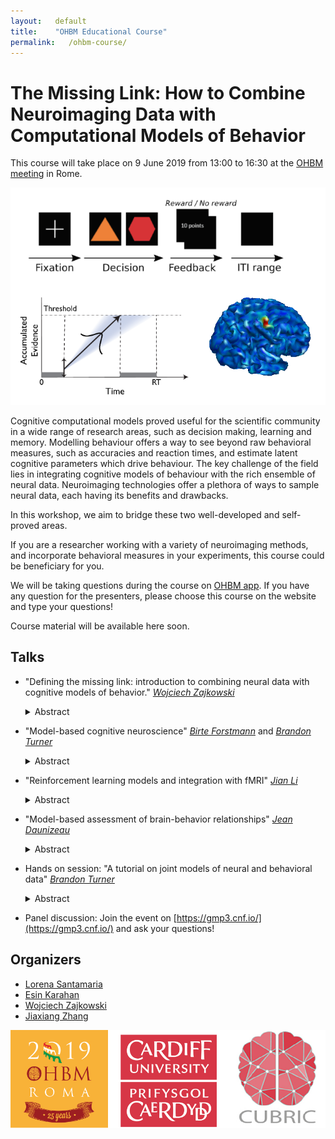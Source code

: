 ```yaml
---
layout:   default
title:    "OHBM Educational Course"
permalink:   /ohbm-course/
---
```


# The Missing Link: How to Combine Neuroimaging Data with Computational Models of Behavior

This course will take place on 9 June 2019 from 13:00 to 16:30 at the [OHBM meeting](https://www.humanbrainmapping.org/i4a/pages/index.cfm?pageid=3920) in Rome.

![image](/images/im.png)

Cognitive computational models proved useful for the scientific community in a wide range of research areas, such as decision making, learning and memory. Modelling behaviour offers a way to see beyond raw behavioral measures, such as accuracies and reaction times, and estimate latent cognitive parameters which drive behaviour. The key challenge of the field lies in integrating cognitive models of behaviour with the rich ensemble of neural data. Neuroimaging technologies offer a plethora of ways to sample neural data, each having its benefits and drawbacks. 

In this workshop, we aim to bridge these two well-developed and self-proved areas. 

If you are a researcher working with a variety of neuroimaging methods, and incorporate behavioral measures in your experiments, this course could be beneficiary for you. 

We will be taking questions during the course on [OHBM app](https://gmp3.cnf.io/). If you have any question for the presenters, please choose this course on the website and type your questions!

Course material will be available here soon.

## Talks

- "Defining the missing link: introduction to combining neural data with cognitive models of behavior." <i> <a href="https://ccbrain.org/people/wojciech_zajkowski/index.html"> Wojciech Zajkowski</a> </i>
  <details><summary> Abstract </summary>
  <p> In recent years, the amount of neuroimaging data we collect has been growing in an exponential fashion. Due to this, the issue of   developing methods that aid in drawing meaningful conclusions from large and rich (often multimodal) datasets has gained paramount       importance. This talk will consist of three segments. I will start by providing an overview of the purpose of using cognitive models     of behavior and how can they be utilized together with brain data, using models such as Drift-Diffusion Model or Linear Ballistic       Accumulator as examples. I will then explain the nature of the linking problem. Using the Marr’s levels of analysis framework, I will   go through the rationale behind why is it crucial for our understanding of brain and behavior. Finally, I will introduce different       methods of dealing with the problem: from a simple correlation to recently developed frameworks, such as joint modelling, which         utilize  the covariability of neural and behavioural data to draw meaningful conclusions. </p> </details>


- "Model-based cognitive neuroscience" <i> <a href="http://www.birteforstmann.com/"> Birte Forstmann</a></i> and <i><a href="https://turner-mbcn.com/people/"> Brandon Turner</a> </i>
  <details><summary> Abstract </summary><p>
  Cognitive neuroscientists study how the brain implements particular cognitive processes such as perception, learning, and decision-     making. Traditional approaches in which experiments are designed to target a specific cognitive process have been supplemented by two   recent innovations. First, formal cognitive models can decompose observed behavioral data into multiple latent cognitive processes,     allowing brain measurements to be associated with a particular cognitive process more precisely and more confidently. Second,           cognitive neuroscience can provide additional data to inform the development of formal cognitive models, providing greater constraint   than behavioral data alone. We argue that these fields are mutually dependent; not only can models guide neuroscientific endeavors,     but understanding neural mechanisms can provide key insights into formal models of cognition.  </p> </details>

- "Reinforcement learning models and integration with fMRI" <i><a href="http://www.psy.pku.edu.cn/english/people/faculty/professor/267657.htm"> Jian Li</a></i>
  <details> <summary> Abstract</summary>
  <p> Reinforcement learning (RL) has witnessed its wide application in cognitive sciences in the past decades. In this session I will      briefly introduce different RL models used in cognitive neuroscience/psychology research and how they can be integrated with fMRI        techniques to better understand the computations that brain carries out during learning and inference. </p> </details>

- "Model-based assessment of brain-behavior relationships" <i> <a href="https://sites.google.com/site/jeandaunizeauswebsite/"> Jean Daunizeau</a> </i> 
   <details> <summary> Abstract </summary>
   <p> Functional outcomes (e.g., subjective percepts, emotions, memory retrievals, decisions, etc...) are partly determined by external stimuli and/or cues. But they may also be strongly influenced by (trial-by-trial) uncontrolled variations in brain responses to incoming information. In turn, this variability may provide critical information regarding how behaviourally relevant inputs are eventually transformed into functional outcomes. Assessing brain-behavior relationships thus requires considering the (possibly nonlinear and stochastic) impact of biological constraints of input-output transformations in the brain. In this talk, I will review    the portfolio of existing approaches to decomposing the brain's transformation of stimuli into behavioural outcomes, in terms of the    relative contribution of brain regions and their connections. In particular, I will highlight three novel techniques, namely: mass      mediation analysis, artificial neural network modelling, and behavioral DCM (dynamic causal modelling). The aim here is for attendees    to understand the strengths and weaknesses of each approach in turn, as well as gain practical know-how regarding how to perform such analyses. </p> </details>

- Hands on session: "A tutorial on joint models of neural and behavioral data" <i><a href="https://turner-mbcn.com/people/"> Brandon Turner</a> </i>
  <details> <summary> Abstract </summary>
  <p> A growing synergy between the fields of cognitive neuroscience and mathematical psychology has sparked the development of several unique statistical approaches exploiting the benefits of both disciplines (Turner, Forstmann et al., 2017). One approach in particular, called joint modeling, attempts to model the covariation between the parameters of "submodels" intended to capture important patterns in each stream of data. Joint models present an interesting opportunity to transcend conventional levels of analyses (e.g., Marr’s hierarchy; Marr, 1982) by providing fully integrative models (Love, 2015). In this talk, we provide a tutorial   of two flavors of joint models — the Directed and Covariance approaches. Computational procedures have been developed to apply these approaches to a number of cognitive tasks, yet neither have been made accessible to a wider audience. Here, we provide a step-by-step walkthrough on how to develop submodels of each stream of data, as well as how to link the important model parameters to form one cohesive model. For convenience, we provide code that uses the Just Another Gibbs Sampler (Plummer, 2003) software to perform estimation of the model parameters. 
    This session will be based on <a href="https://www.sciencedirect.com/science/article/pii/S0022249617301335"> Palestro et al 2018 </a> where the codes are at <a href="https://github.com/MbCN-lab/joint-modeling-tutorial"> Github </a>.
  </p> </details>

- Panel discussion: Join the event on [https://gmp3.cnf.io/](https://gmp3.cnf.io/) and ask your questions!


## Organizers

- [Lorena Santamaria](http://www.cardiff.ac.uk/people/view/1253591-santamaria-lorena)
- [Esin Karahan](https://www.cardiff.ac.uk/people/view/1216230-karahan-esin)
- [Wojciech Zajkowski](https://ccbrain.org/people/wojciech_zajkowski/index.html) 
- [Jiaxiang Zhang](https://www.cardiff.ac.uk/people/view/zhangj73.php)

![OHBM](/images/hbm-all.png)
